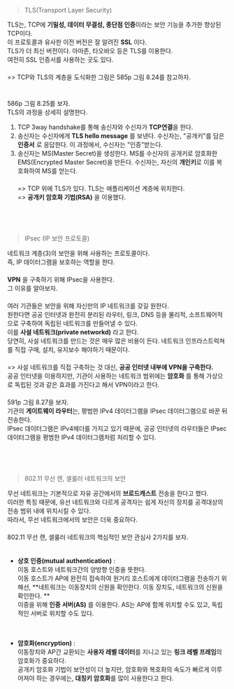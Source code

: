 > TLS(Transport Layer Security)

TLS는, TCP에 **기밀성, 데이터 무결성, 종단점 인증**이라는 보안 기능을 추가한 향상된 TCP이다.　   
이 프로토콜과 유사한 이전 버전은 잘 알려진 **SSL** 이다. 　   
TLS가 더 최신 버전이다. 아마존, 타오바오 등은 TLS를 이용한다.　   
여전히 SSL 인증서를 사용하는 곳도 있다.　   
　   
=> TCP와 TLS의 계층을 도식화한 그림은 585p 그림 8.24를 참고하자.　   
　   
    　   
586p 그림 8.25를 보자.　   
TLS의 과정을 상세히 설명한다. 　   
1. TCP 3way handshake를 통해 송신자와 수신자가 **TCP연결**을 한다.　   
2. 송신자는 수신자에게 **TLS hello message** 를 보낸다. 수신자는, "공개키"를 담은 **인증서** 로 응답한다. 이 과정에서, 수신자는 "인증"받는다. 　   
3. 송신자는 MS(Master Secret)을 생성한다. MS를 수신자의 공개키로 암호화한 EMS(Encrypted Master Secret)을 만든다. 수신자는, 자신의 **개인키**로 이를 복호화하여 MS를 얻는다.　   
　   
=> TCP 위에 TLS가 있다. TLS는 애플리케이션 계층에 위치한다.　   
=> **공개키 암호화 기법(RSA)** 을 이용했다.　   
　   
　   
　   
> IPsec (IP 보안 프로토콜)

네트워크 계층(3)의 보안을 위해 사용하는 프로토콜이다.　   
즉, IP 데이터그램을 보호하는 역할을 한다.　   
　   
**VPN** 을 구축하기 위해 IPsec을 사용한다.　   
그 이유를 알아보자.　   
　   
여러 기관들은 보안을 위해 자신만의 IP 네트워크를 갖길 원한다.　   
원한다면 공공 인터넷과 완전히 분리된 라우터, 링크, DNS 등을 물리적, 소프트웨어적으로 구축하여 독립된 네트워크를 만들어낼 수 있다.　   
이를 **사설 네트워크(private networkd)** 라고 한다. 　   
당연히, 사설 네트워크를 만드는 것은 매우 많은 비용이 든다. 네트워크 인프라스트럭쳐를 직접 구매, 설치, 유지보수 해야하기 때문이다.　   
　   
=> 사설 네트워크를 직접 구축하는 것 대신, **공공 인터넷 내부에 VPN을 구축한다.**　   
공공 인터넷을 이용하지만, 기관이 사용하는 네트워크 범위에는 **암호화** 를 통해 가상으로 독립된 것과 같은 효과를 가진다고 해서 VPN이라고 한다.　   
　   
591p 그림 8.27을 보자.　   
기관의 **게이트웨이 라우터**는, 평범한 IPv4 데이터그램을 IPsec 데이터그램으로 바꾼 뒤 전송한다. 　   
IPsec 데이터그램은 IPv4헤더를 가지고 있기 때문에, 공공 인터넷의 라우터들은 IPsec 데이터그램을 평범한 IPv4 데이터그램처럼 처리할 수 있다.　   
　   
　   
　   
> 802.11 무선 랜, 셀룰러 네트워크의 보안

무선 네트워크는 기본적으로 자유 공간에서의 **브로드캐스트** 전송을 한다고 했다. 　   
이러한 특징 때문에, 유선 네트워크와 다르게 공격자는 쉽게 자신의 장치를 공격대상의 전송 범위 내에 위치시킬 수 있다. 　   
따라서, 무선 네트워크에서의 보안은 더욱 중요하다.　   
　   
802.11 무선 랜, 셀룰러 네트워크의 핵심적인 보안 관심사 2가지를 보자.　   
　   
- **상호 인증(mutual authentication)** :　   
  이동 호스트와 네트워크간의 양방향 인증을 뜻한다.　   
  이동 호스트가 AP에 완전히 접속하여 원거리 호스트에게 데이터그램을 전송하기 위해선, **네트워크는 이동장치의 신원을 확인한다. 이동 장치도, 네트워크의 신원을 확인한다. **　   
  이증을 위해 **인증 서버(AS)** 를 이용한다. AS는 AP에 함께 위치할 수도 있고, 독립적인 서버로 위치할 수도 있다.　   

　   
- **암호화(encryption)** :　   
  이동장치와 AP간 교환되는 **사용자 레벨 데이터**를 지니고 있는 **링크 레벨 프레임**의 암호화가 중요하다.　   
  공개키 암호화 기법이 보안성이 더 높지만, 암호화와 복호화의 속도가 빠르게 이루어져야 하는 경우에는, **대칭키 암호화**를 많이 사용한다고 한다.　   

